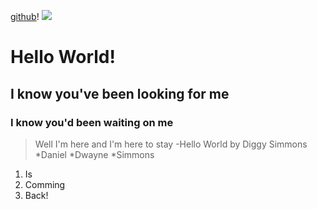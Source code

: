 [github](https://github.com/KierstenPatriciaHill/README.md/blob/master/README.md)!
![](https://www.google.com/search?q=downtown+chicago&source=lnms&tbm=isch&sa=X&ved=0ahUKEwjs8PbLmZXdAhUFLK0KHTpYCfMQ_AUICygC&biw=1536&bih=747#imgrc=5bMW4qbGK95_SM:)
# Hello World! 
## I know you've been looking for me
### I know you'd been waiting on me 
> Well I'm here and I'm here to stay
-Hello World by Diggy Simmons 
*Daniel
*Dwayne
*Simmons 
1. Is 
2. Comming
3. Back!
